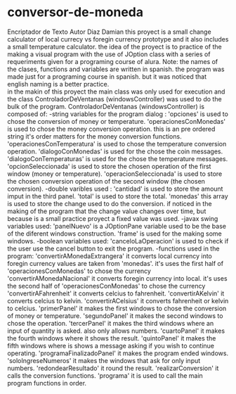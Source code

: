 # conversor-de-moneda
Encriptador de Texto
Autor Diaz Damian
this proyect is a small change calculator of local currecy vs foregin currency prototype and it also includes a small temperature calculator.
the idea of the proyect is to practice of the making a visual program with the use of JOption class with a series of requeriments given for a programing course of alura.
Note: the names of the clases, functions and variables are written in spanish. the program was made just for a programing course in spanish. but it was noticed that english naming is a better practice.  
in the makin of this proyect the main class was only used for execution and the class ControladorDeVentanas (windowsController) was used to do the bulk of the program.
ControladorDeVentanas (windowsController) is composed of: 
-string variables for the program dialog : 
  'opciones' is used to chose the conversion of money or temperature.
  'operacionesConMonedas' is used to chose the money conversion operation. this is an pre ordered string it's order matters for the money conversion functions.
  'operacionesConTemperatura' is used to chose the temperature conversion operation.
  'dialogoConMonedas' is used for the chose the coin messages.
  'dialogoConTemperaturas' is used for the chose the temperature messages.
  'opcionSeleccionada' is used to store the chosen operation of the first window (money or temperature).
  'operacionSeleccionada' is used to store the chosen conversion operation of the second window (the chosen conversion).
-double varibles used :
  'cantidad' is used to store the amount imput in the third panel.
  'total' is used to store the total.
  'monedas' this array is used to store the change used to do the conversion. if noticed in the making of the program that the change value changes over time, but because is a small practice proyect a fixed value was used.
-javax swing variables used:
  'panelNuevo' is a JOptionPane variable used to be the base of the diferent windows construction.
  'frame' is used for the making some windows.
 -boolean variables used:
  'canceloLaOperacion' is used to check if the user use the cancel button to exit the program.
-functions used in the program:
 'convertirAMonedaExtrangera' it converts local currency into foregin currency values are taken from 'monedas'. it's uses the first half of 'operacionesConMonedas' to chose the currency
 'convertirAMonedaNacional' it converts foregin currency into local. it's uses the second half of 'operacionesConMonedas' to chose the currency
 'convertirAFahrenheit' it converts celcius to fahrenheit.
 'convertirAKelvin' it converts celcius to kelvin.
 'convertirACelsius' it converts fahrenheit or kelvin to celcius.
 'primerPanel' it makes the first windows to chose the conversion of money or temperature.
 'segundoPanel' it makes the second windows to chose the operation.
 'tercerPanel' it makes the third windows where an input of quantity is asked. also only allows numbers.
 'cuartoPanel' it makes the fourth windows where it shows the result.
 'quintoPanel' it makes the fifth windows where is shows a message asking if you wish to continue operating.
 'programaFinalizadoPanel' it makes the program ended windows.
 'soloIngreseNumeros' it makes the windows that ask for only input numbers.
 'redondearResultado' it round the result.
 'realizarConversion' it calls the conversion functions.
 'programa' it is used to call the main program functions in order.

